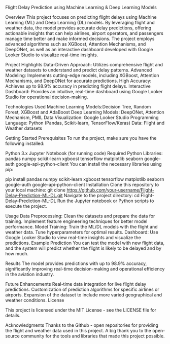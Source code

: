 Flight Delay Prediction using Machine Learning & Deep Learning Models

Overview
This project focuses on predicting flight delays using Machine Learning (ML) and Deep Learning (DL) models. By leveraging flight and weather data, the model provides accurate delay predictions, offering actionable insights that can help airlines, airport operators, and passengers manage time better and make informed decisions.
The project employs advanced algorithms such as XGBoost, Attention Mechanisms, and DeepONet, as well as an interactive dashboard developed with Google Looker Studio to visualize real-time insights.

Project Highlights
Data-Driven Approach: Utilizes comprehensive flight and weather datasets to understand and predict delay patterns.
Advanced Modeling: Implements cutting-edge models, including XGBoost, Attention Mechanisms, and DeepONet for accurate predictions.
High Accuracy: Achieves up to 98.9% accuracy in predicting flight delays.
Interactive Dashboard: Provides an intuitive, real-time dashboard using Google Looker Studio for operational decision-making.

Technologies Used
Machine Learning Models:Decision Tree, Random Forest, XGBoost and AdaBoost
Deep Learning Models: DeepONet, Attention Mechanism, PMIL
Data Visualization: Google Looker Studio
Programming Language: Python (Pandas, Scikit-learn, TensorFlow/Keras)
Data: Flight and Weather datasets

Getting Started
Prerequisites
To run the project, make sure you have the following installed:

Python 3.x
Jupyter Notebook (for running code)
Required Python Libraries:
pandas
numpy
scikit-learn
xgboost
tensorflow
matplotlib
seaborn
google-auth
google-api-python-client
You can install the necessary libraries using pip:

pip install pandas numpy scikit-learn xgboost tensorflow matplotlib seaborn google-auth google-api-python-client
Installation
Clone this repository to your local machine:
git clone https://github.com/your-username/Flight-Delay-Prediction-ML-DL.git
Navigate to the project directory:
cd Flight-Delay-Prediction-ML-DL
Run the Jupyter notebook or Python scripts to execute the project.

Usage
Data Preprocessing:
Clean the datasets and prepare the data for training.
Implement feature engineering techniques for better model performance.
Model Training:
Train the ML/DL models with the flight and weather data.
Tune hyperparameters for optimal results.
Dashboard:
Use Google Looker Studio to view real-time insights and visualize the predictions.
Example Prediction
You can test the model with new flight data, and the system will predict whether the flight is likely to be delayed and by how much.

Results
The model provides predictions with up to 98.9% accuracy, significantly improving real-time decision-making and operational efficiency in the aviation industry.

Future Enhancements
Real-time data integration for live flight delay predictions.
Customization of prediction algorithms for specific airlines or airports.
Expansion of the dataset to include more varied geographical and weather conditions.
License

This project is licensed under the MIT License - see the LICENSE file for details.

Acknowledgments
Thanks to the Github - open repositories for providing the flight and weather data used in this project.
A big thank you to the open-source community for the tools and libraries that made this project possible.
